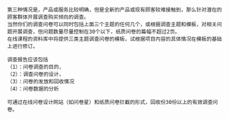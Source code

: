     第三种情况是，产品或服务比较明确，但是全新的产品或现有顾客较难接触到，那么针对潜在的顾客群体开展调查购买倾向的调查。
    当然你们的调查问卷可以同时包括上面三个主题的任何几个，或根据调查主题和模板，对相关问题开展调查，但问题数量尽量控制在30个以下，纸质问卷的篇幅不超过2页。
    在线课程的资料库中将提供三类主题调查问卷的模板，试根据项目内容的具体情况在模板的基础上进行修订。

    调查报告应该包括
    （1）：问卷调查的目的， 
    （2）：调查问卷的设计，
    （3）：问卷的发放和回收情况    
    （4）：问卷数据的分析                      

    可通过在线问卷设计网站（如问卷星）和纸质问卷拦截的形式，回收份30份以上的有效调查问卷。

    